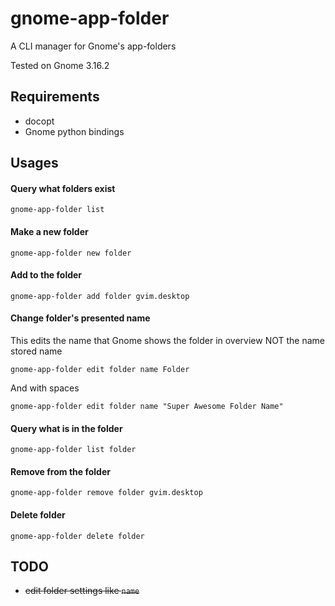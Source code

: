 # gnome-app-folder

A CLI manager for Gnome's app-folders

Tested on Gnome 3.16.2

## Requirements

* docopt
* Gnome python bindings

## Usages

#### Query what folders exist

`gnome-app-folder list`

#### Make a new folder

`gnome-app-folder new folder`

#### Add to the folder

`gnome-app-folder add folder gvim.desktop`

#### Change folder's presented name

This edits the name that Gnome shows the folder in overview NOT the name stored
name

`gnome-app-folder edit folder name Folder`

And with spaces


`gnome-app-folder edit folder name "Super Awesome Folder Name"`

#### Query what is in the folder

`gnome-app-folder list folder`

#### Remove from the folder

`gnome-app-folder remove folder gvim.desktop`

#### Delete folder

`gnome-app-folder delete folder`

## TODO

* ~~edit folder settings like `name`~~
